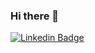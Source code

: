 ### Hi there 👋



[![Linkedin Badge](https://img.shields.io/badge/-LinkedIn-blue?style=flat-square&logo=Linkedin&logoColor=white&link=https://www.linkedin.com/in/elany-branches)](https://www.linkedin.com/in/elany-branches)

<!--
**elanypy/elanypy** is a ✨ _special_ ✨ repository because its `README.md` (this file) appears on your GitHub profile.

Here are some ideas to get you started:

- 🔭 I’m currently working on ...
- 🌱 I’m currently learning ...
- 👯 I’m looking to collaborate on ...
- 🤔 I’m looking for help with ...
- 💬 Ask me about ...
- 📫 How to reach me: ...
- 😄 Pronouns: ...
- ⚡ Fun fact: ...
-->
